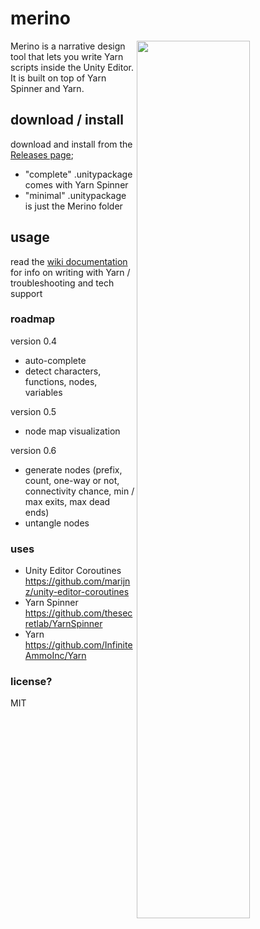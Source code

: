 # merino
<img width=60% align=right src=https://raw.githubusercontent.com/radiatoryang/merino/master/merino_example.png> 
Merino is a narrative design tool that lets you write Yarn scripts inside the Unity Editor. It is built on top of Yarn Spinner and Yarn.

## download / install
download and install from the [Releases page](https://github.com/radiatoryang/merino/releases);
- "complete" .unitypackage comes with Yarn Spinner
- "minimal" .unitypackage is just the Merino folder

## usage
read the [wiki documentation](https://github.com/radiatoryang/merino/wiki) for info on writing with Yarn / troubleshooting and tech support

### roadmap

version 0.4
- auto-complete
- detect characters, functions, nodes, variables

version 0.5
- node map visualization

version 0.6
- generate nodes (prefix, count, one-way or not, connectivity chance, min / max exits, max dead ends)
- untangle nodes

### uses
- Unity Editor Coroutines https://github.com/marijnz/unity-editor-coroutines
- Yarn Spinner https://github.com/thesecretlab/YarnSpinner
- Yarn https://github.com/InfiniteAmmoInc/Yarn

### license?
MIT
